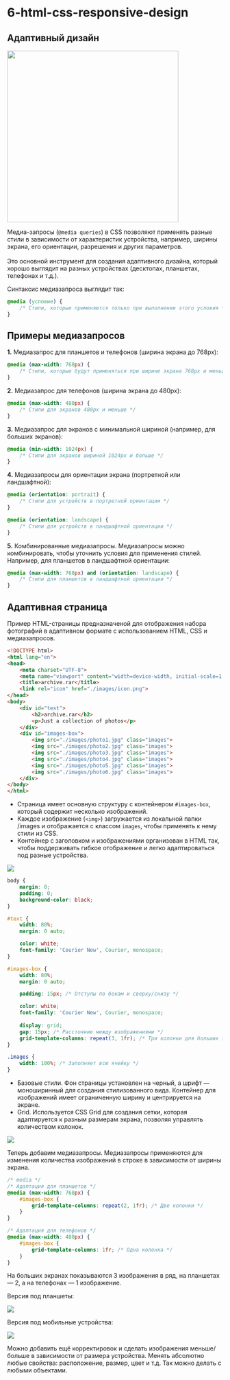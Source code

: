 # 6-html-css-responsive-design
## Адаптивный дизайн

<img src="https://github.com/TeachKait20/NoneCode/blob/main/for+blog/adaptiv.gif?raw=true" width=400>

Медиа-запросы (`@media queries`) в CSS позволяют применять разные стили в зависимости от характеристик устройства, например, ширины экрана, его ориентации, разрешения и других параметров. <br><br>
Это основной инструмент для создания адаптивного дизайна, который хорошо выглядит на разных устройствах (десктопах, планшетах, телефонах и т.д.).

Синтаксис медиазапроса выглядит так:

```css
@media (условие) {
    /* Стили, которые применяются только при выполнении этого условия */
}
```
## Примеры медиазапросов

**1.** Медиазапрос для планшетов и телефонов (ширина экрана до 768px):

```css
@media (max-width: 768px) {
    /* Стили, которые будут применяться при ширине экрана 768px и меньше */
}
```
**2.** Медиазапрос для телефонов (ширина экрана до 480px):

```css
@media (max-width: 480px) {
    /* Стили для экранов 480px и меньше */
}
```

**3.** Медиазапрос для экранов с минимальной шириной (например, для больших экранов):

```css
@media (min-width: 1024px) {
    /* Стили для экранов шириной 1024px и больше */
}
```

**4.** Медиазапросы для ориентации экрана (портретной или ландшафтной):

```css
@media (orientation: portrait) {
    /* Стили для устройств в портретной ориентации */
}

@media (orientation: landscape) {
    /* Стили для устройств в ландшафтной ориентации */
}
```

**5.** Комбинированные медиазапросы. Медиазапросы можно комбинировать, чтобы уточнить условия для применения стилей. Например, для планшетов в ландшафтной ориентации:

```css
@media (max-width: 768px) and (orientation: landscape) {
    /* Стили для планшетов в ландшафтной ориентации */
}
```

## Адаптивная страница

Пример HTML-страницы предназначеной для отображения набора фотографий в адаптивном формате с использованием HTML, CSS и медиазапросов.

```html
<!DOCTYPE html>
<html lang="en">
<head>
    <meta charset="UTF-8">
    <meta name="viewport" content="width=device-width, initial-scale=1.0">
    <title>archive.rar</title>
    <link rel="icon" href="./images/icon.png">
</head>
<body>
    <div id="text">
        <h2>archive.rar</h2>
        <p>Just a collection of photos</p>
    </div>
    <div id="images-box">
        <img src="./images/photo1.jpg" class="images">
        <img src="./images/photo2.jpg" class="images">
        <img src="./images/photo3.jpg" class="images">
        <img src="./images/photo4.jpg" class="images">
        <img src="./images/photo5.jpg" class="images">
        <img src="./images/photo6.jpg" class="images">
    </div>
</body>
</html>
```
* Страница имеет основную структуру с контейнером `#images-box`, который содержит несколько изображений.
* Каждое изображение (`<img>`) загружается из локальной папки /images и отображается с классом `images`, чтобы применять к нему стили из CSS.
* Контейнер с заголовком и изображениями организован в HTML так, чтобы поддерживать гибкое отображение и легко адаптироваться под разные устройства.

<img src="https://github.com/TeachKait20/NoneCode/blob/main/media+apadtiv+html/screen-1.jpg?raw=true">

```css
body {
    margin: 0;
    padding: 0;
    background-color: black;
}

#text {
    width: 80%;
    margin: 0 auto;

    color: white;
    font-family: 'Courier New', Courier, monospace;
}

#images-box {
    width: 80%;
    margin: 0 auto;

    padding: 15px; /* Отступы по бокам и сверху/снизу */

    color: white;
    font-family: 'Courier New', Courier, monospace;
    
    display: grid;
    gap: 15px; /* Расстояние между изображениями */
    grid-template-columns: repeat(3, 1fr); /* Три колонки для больших экранов */
}

.images {
    width: 100%; /* Заполняет всю ячейку */
}
```
* Базовые стили. Фон страницы установлен на черный, а шрифт — моноширинный для создания стилизованного вида. Контейнер для изображений имеет ограниченную ширину и центрируется на экране.
* Grid. Используется CSS Grid для создания сетки, которая адаптируется к разным размерам экрана, позволяя управлять количеством колонок.

<img src="https://github.com/TeachKait20/NoneCode/blob/main/media+apadtiv+html/screen-desktop.png?raw=true">

Теперь добавим медиазапросы. Медиазапросы применяются для изменения количества изображений в строке в зависимости от ширины экрана. 
```css
/* media */
/* Адаптация для планшетов */
@media (max-width: 768px) {
    #images-box {
        grid-template-columns: repeat(2, 1fr); /* Две колонки */
    }
}

/* Адаптация для телефонов */
@media (max-width: 480px) {
    #images-box {
        grid-template-columns: 1fr; /* Одна колонка */
    }
}
```
На больших экранах показываются 3 изображения в ряд, на планшетах — 2, а на телефонах — 1 изображение.

Версия под планшеты:

<img src="https://github.com/TeachKait20/NoneCode/blob/main/media+apadtiv+html/screen-table.png?raw=true">

Версия под мобильные устройства:

<img src="https://github.com/TeachKait20/NoneCode/blob/main/media+apadtiv+html/screen-mobile.png?raw=true">

Можно добавить ещё корректировок и сделать изображения меньше/больше в зависимости от размера устройства. Менять абсолютно любые свойства: расположение, размер, цвет и т.д. Так можно делать с любыми объектами.
